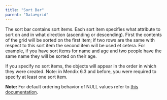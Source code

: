 ```yaml
---
title: "Sort Bar"
parent: "Data+grid"
---
```



The sort bar contains sort items. Each sort item specifies what attribute to sort on and in what direction (ascending or descending). First the contents of the grid will be sorted on the first item; if two rows are the same with respect to this sort item the second item will be used et cetera. For example, if you have sort items for name and age and two people have the same name they will be sorted on their age.

If you specify no sort items, the objects will appear in the order in which they were created. Note: in Mendix 6.3 and before, you were required to specify at least one sort item.

**Note:** For default ordering behavior of NULL values refer to [this documentation](NULL+Ordering+Behavior).
